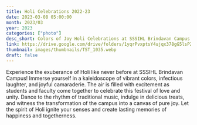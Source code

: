 ```yaml
---
title: Holi Celebrations 2022-23 
date: 2023-03-08 05:00:00
month: 2023/03
year: 2023
categories: ["photo"]
desc_short: Colors of Joy Holi Celebrations at SSSIHL Brindavan Campus - Uniting Hearts in Vibrant Revelry
link: https://drive.google.com/drive/folders/1yqrPvxptsY4ujqx378gG5lsPZuwlz6ns?usp=share_link
thumbnail: images/thumbnails/TST_1035.webp
draft: false
---
```


 Experience the exuberance of Holi like never before at SSSIHL Brindavan Campus! Immerse yourself in a kaleidoscope of vibrant colors, infectious laughter, and joyful camaraderie. The air is filled with excitement as students and faculty come together to celebrate this festival of love and unity. Dance to the rhythm of traditional music, indulge in delicious treats, and witness the transformation of the campus into a canvas of pure joy. Let the spirit of Holi ignite your senses and create lasting memories of happiness and togetherness.
